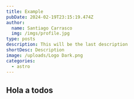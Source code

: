 ```yaml
---
title: Example
pubDate: 2024-02-19T23:15:19.474Z
author:
  name: Santiago Carrasco
  img: /imgs/profile.jpg
type: posts
description: This will be the last description
shortDesc: Description
image: /uploads/Logo Dark.png
categories:
  - astro
---
```


## Hola a todos
